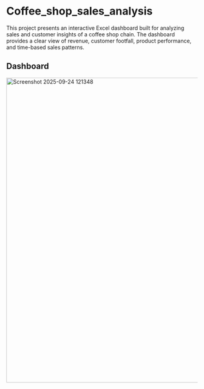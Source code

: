 # Coffee_shop_sales_analysis
This project presents an interactive Excel dashboard built for analyzing sales and customer insights of a coffee shop chain. The dashboard provides a clear view of revenue, customer footfall, product performance, and time-based sales patterns.

## Dashboard

<img width="1859" height="805" alt="Screenshot 2025-09-24 121348" src="https://github.com/user-attachments/assets/921e6c25-418d-436c-b9cf-2ec11cb3ce0e" />
